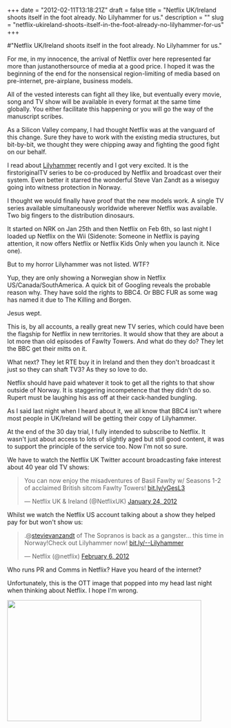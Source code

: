 +++
date = "2012-02-11T13:18:21Z"
draft = false
title = "Netflix UK/Ireland shoots itself in the foot already. No Lilyhammer for us."
description = ""
slug = "netflix-ukireland-shoots-itself-in-the-foot-already-no-lilyhammer-for-us"
+++

#"Netflix UK/Ireland shoots itself in the foot already. No Lilyhammer for us."

For me, in my innocence, the arrival of Netflix over here represented far more than justanothersource of media at a good price. I hoped it was the beginning of the end for the nonsensical region-limiting of media based on pre-internet, pre-airplane, business models.

All of the vested interests can fight all they like, but eventually every movie, song and TV show will be available in every format at the same time globally. You either facilitate this happening or you will go the way of the manuscript scribes.

As a Silicon Valley company, I had thought Netflix was at the vanguard of this change. Sure they have to work with the existing media structures, but bit-by-bit, we thought they were chipping away and fighting the good fight on our behalf.

I read about <a href="http://en.wikipedia.org/wiki/Lilyhammer">Lilyhammer</a> recently and I got very excited. It is the firstoriginalTV series to be co-produced by Netflix and broadcast over their system. Even better it starred the wonderful Steve Van Zandt as a wiseguy going into witness protection in Norway.

I thought we would finally have proof that the new models work. A single TV series available simultaneously worldwide wherever Netflix was available. Two big fingers to the distribution dinosaurs.

It started on NRK on Jan 25th and then Netflix on Feb 6th, so last night I loaded up Netflix on the Wii (Sidenote: Someone in Netflix is paying attention, it now offers Netflix or Netflix Kids Only when you launch it. Nice one).

But to my horror Lilyhammer was not listed. WTF?

Yup, they are only showing a Norwegian show in Netflix US/Canada/SouthAmerica. A quick bit of Googling reveals the probable reason why. They have sold the rights to BBC4. Or BBC FUR as some wag has named it due to The Killing and Borgen.

Jesus wept.

This is, by all accounts, a really great new TV series, which could have been the flagship for Netflix in new territories. It would show that they are about a lot more than old episodes of Fawlty Towers. And what do they do? They let the BBC get their mitts on it.

What next? They let RTE buy it in Ireland and then they don't broadcast it just so they can shaft TV3? As they so love to do.

Netflix should have paid whatever it took to get all the rights to that show outside of Norway. It is staggering incompetence that they didn't do so. Rupert must be laughing his ass off at their cack-handed bungling.

As I said last night when I heard about it, we all know that BBC4 isn't where most people in UK/Ireland will be getting their copy of Lilyhammer.

At the end of the 30 day trial, I fully intended to subscribe to Netflix. It wasn't just about access to lots of slightly aged but still good content, it was to support the principle of the service too. Now I'm not so sure.

We have to watch the Netflix UK Twitter account broadcasting fake interest about 40 year old TV shows:

<blockquote class="twitter-tweet"><p>You can now enjoy the misadventures of Basil Fawlty w/ Seasons 1-2 of acclaimed British sitcom Fawlty Towers! <a href="http://t.co/pnKwvrna" title="http://bit.ly/yGesL3">bit.ly/yGesL3</a></p>&mdash; Netflix UK &amp; Ireland (@NetflixUK) <a href="https://twitter.com/NetflixUK/status/161777003861778432" data-datetime="2012-01-24T11:46:58+00:00">January 24, 2012</a></blockquote>
<script src="//platform.twitter.com/widgets.js" charset="utf-8"></script>

Whilst we watch the Netflix US account talking about a show they helped pay for but won't show us:

<blockquote class="twitter-tweet"><p>.@<a href="https://twitter.com/stevievanzandt">stevievanzandt</a> of The Sopranos is back as a gangster... this time in Norway!Check out Lilyhammer now! <a href="http://t.co/BxyEQePs" title="http://bit.ly/--Lilyhammer">bit.ly/--Lilyhammer</a></p>&mdash; Netflix (@netflix) <a href="https://twitter.com/netflix/status/166567098359889920" data-datetime="2012-02-06T17:01:05+00:00">February 6, 2012</a></blockquote>
<script src="//platform.twitter.com/widgets.js" charset="utf-8"></script>


Who runs PR and Comms in Netflix? Have you heard of the internet?

Unfortunately, this is the OTT image that popped into my head last night when thinking about Netflix. I hope I'm wrong.

<a href="https://s3-eu-west-1.amazonaws.com/conoroneill.net/wp-content/uploads/2012/02/v-lizard-alien-lady.jpg"><img class="size-full wp-image-584 aligncenter" title="v-lizard-alien-lady" src="https://s3-eu-west-1.amazonaws.com/conoroneill.net/wp-content/uploads/2012/02/v-lizard-alien-lady.jpg" alt="" width="450" height="280" /></a>

&nbsp;